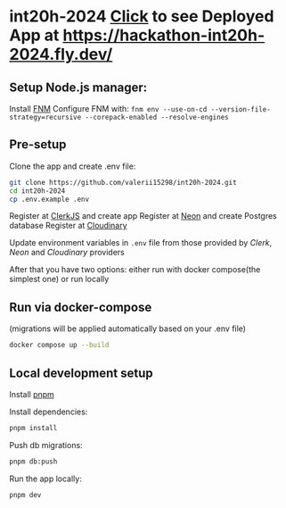 # int20h-2024 [Click](https://hackathon-int20h-2024.fly.dev/) to see Deployed App at https://hackathon-int20h-2024.fly.dev/

## Setup Node.js manager:

Install [FNM](https://github.com/Schniz/fnm)
Configure FNM with: `fnm env --use-on-cd --version-file-strategy=recursive --corepack-enabled --resolve-engines`

## Pre-setup

Clone the app and create .env file:

```bash
git clone https://github.com/valerii15298/int20h-2024.git
cd int20h-2024
cp .env.example .env
```

Register at [ClerkJS](https://clerk.com) and create app
Register at [Neon](https://neon.tech/) and create Postgres database
Register at [Cloudinary](https://cloudinary.com/)

Update environment variables in `.env` file from those provided by _Clerk_, _Neon_ and _Cloudinary_ providers

After that you have two options: either run with docker compose(the simplest one) or run locally

## Run via docker-compose

(migrations will be applied automatically based on your .env file)

```bash
docker compose up --build
```

## Local development setup

Install [pnpm](https://pnpm.io/installation)

Install dependencies:

```bash
pnpm install
```

Push db migrations:

```bash
pnpm db:push
```

Run the app locally:

```bash
pnpm dev
```
